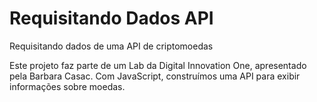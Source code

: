 # Requisitando Dados API
Requisitando dados de uma API de criptomoedas

Este projeto faz parte de um Lab da Digital Innovation One, apresentado pela Barbara Casac. Com JavaScript, construímos uma API para exibir informações sobre moedas.
